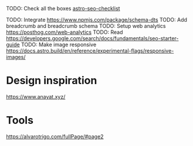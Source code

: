 TODO: Check all the boxes [astro-seo-checklist](https://www.lastcom.io/tools/astro-seo-checklist)

TODO: Integrate https://www.npmjs.com/package/schema-dts
TODO: Add breadcrumb and breadcrumb schema
TODO: Setup web analytics https://posthog.com/web-analytics
TODO: Read https://developers.google.com/search/docs/fundamentals/seo-starter-guide
TODO: Make image responsive https://docs.astro.build/en/reference/experimental-flags/responsive-images/

# Design inspiration
https://www.anayat.xyz/

# Tools
https://alvarotrigo.com/fullPage/#page2
